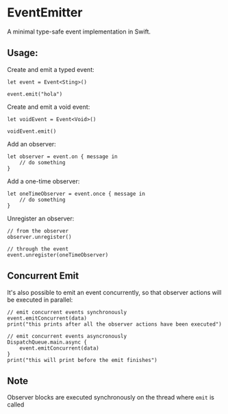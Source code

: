 # EventEmitter

A minimal type-safe event implementation in Swift.

## Usage:

Create and emit a typed event:

	let event = Event<Sting>()

	event.emit("hola")

Create and emit a void event:

	let voidEvent = Event<Void>()

	voidEvent.emit()

Add an observer:

	let observer = event.on { message in
		// do something
	}

Add a one-time observer:

	let oneTimeObserver = event.once { message in
		// do something
	}

Unregister an observer:

	// from the observer
	observer.unregister()

	// through the event
	event.unregister(oneTimeObserver)

## Concurrent Emit

It's also possible to emit an event concurrently, so that observer actions will be executed in parallel: 

    // emit concurrent events synchronously
    event.emitConcurrent(data)
    print("this prints after all the observer actions have been executed")

    // emit concurrent events asyncronously
    DispatchQueue.main.async {
    	event.emitConcurrent(data)
    }
    print("this will print before the emit finishes")

## Note

Observer blocks are executed synchronously on the thread where `emit` is called

